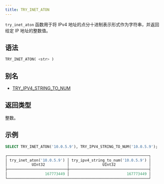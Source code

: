 ```yaml
---
title: TRY_INET_ATON
---
```


`try_inet_aton` 函数用于将 IPv4 地址的点分十进制表示形式作为字符串，并返回给定 IP 地址的整数值。

## 语法

```sql
TRY_INET_ATON( <str> )
```

## 别名

- [TRY_IPV4_STRING_TO_NUM](try-ipv4-string-to-num.md)

## 返回类型

整数。

## 示例

```sql
SELECT TRY_INET_ATON('10.0.5.9'), TRY_IPV4_STRING_TO_NUM('10.0.5.9');

┌────────────────────────────────────────────────────────────────┐
│ try_inet_aton('10.0.5.9') │ try_ipv4_string_to_num('10.0.5.9') │
│           UInt32          │               UInt32               │
├───────────────────────────┼────────────────────────────────────┤
│                 167773449 │                          167773449 │
└────────────────────────────────────────────────────────────────┘
```